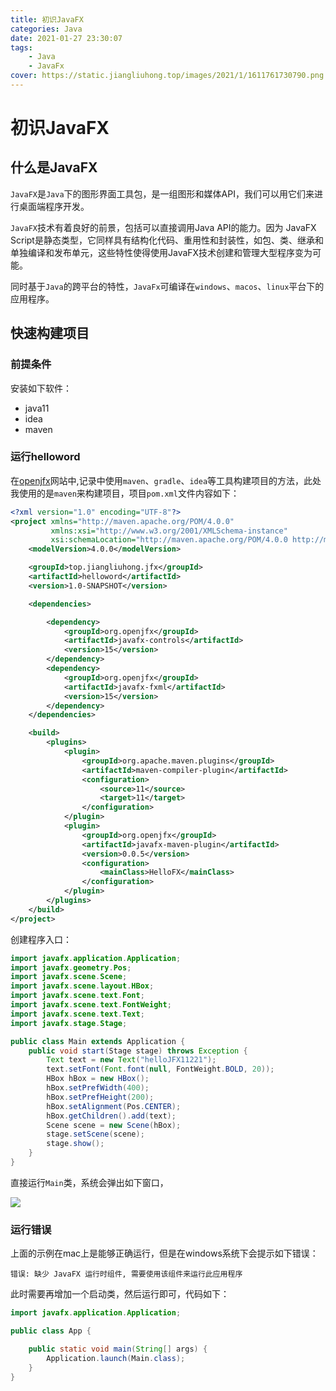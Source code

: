 ```yaml
---
title: 初识JavaFX
categories: Java
date: 2021-01-27 23:30:07
tags:
    - Java
    - JavaFx
cover: https://static.jiangliuhong.top/images/2021/1/1611761730790.png
---
```


# 初识JavaFX

## 什么是JavaFX

`JavaFX`是`Java`下的图形界面工具包，是一组图形和媒体API，我们可以用它们来进行桌面端程序开发。

`JavaFX`技术有着良好的前景，包括可以直接调用Java API的能力。因为 JavaFX Script是静态类型，它同样具有结构化代码、重用性和封装性，如包、类、继承和单独编译和发布单元，这些特性使得使用JavaFX技术创建和管理大型程序变为可能。

同时基于`Java`的跨平台的特性，`JavaFx`可编译在`windows`、`macos`、`linux`平台下的应用程序。

## 快速构建项目

### 前提条件

安装如下软件：

- java11
- idea
- maven

### 运行helloword

在[openjfx](https://openjfx.cn/openjfx-docs/)网站中,记录中使用`maven`、`gradle`、`idea`等工具构建项目的方法，此处我使用的是`maven`来构建项目，项目`pom.xml`文件内容如下：

```xml
<?xml version="1.0" encoding="UTF-8"?>
<project xmlns="http://maven.apache.org/POM/4.0.0"
         xmlns:xsi="http://www.w3.org/2001/XMLSchema-instance"
         xsi:schemaLocation="http://maven.apache.org/POM/4.0.0 http://maven.apache.org/xsd/maven-4.0.0.xsd">
    <modelVersion>4.0.0</modelVersion>

    <groupId>top.jiangliuhong.jfx</groupId>
    <artifactId>helloword</artifactId>
    <version>1.0-SNAPSHOT</version>

    <dependencies>

        <dependency>
            <groupId>org.openjfx</groupId>
            <artifactId>javafx-controls</artifactId>
            <version>15</version>
        </dependency>
        <dependency>
            <groupId>org.openjfx</groupId>
            <artifactId>javafx-fxml</artifactId>
            <version>15</version>
        </dependency>
    </dependencies>

    <build>
        <plugins>
            <plugin>
                <groupId>org.apache.maven.plugins</groupId>
                <artifactId>maven-compiler-plugin</artifactId>
                <configuration>
                    <source>11</source>
                    <target>11</target>
                </configuration>
            </plugin>
            <plugin>
                <groupId>org.openjfx</groupId>
                <artifactId>javafx-maven-plugin</artifactId>
                <version>0.0.5</version>
                <configuration>
                    <mainClass>HelloFX</mainClass>
                </configuration>
            </plugin>
        </plugins>
    </build>
</project>
```

创建程序入口：

```java
import javafx.application.Application;
import javafx.geometry.Pos;
import javafx.scene.Scene;
import javafx.scene.layout.HBox;
import javafx.scene.text.Font;
import javafx.scene.text.FontWeight;
import javafx.scene.text.Text;
import javafx.stage.Stage;

public class Main extends Application {
    public void start(Stage stage) throws Exception {
        Text text = new Text("helloJFX11221");
        text.setFont(Font.font(null, FontWeight.BOLD, 20));
        HBox hBox = new HBox();
        hBox.setPrefWidth(400);
        hBox.setPrefHeight(200);
        hBox.setAlignment(Pos.CENTER);
        hBox.getChildren().add(text);
        Scene scene = new Scene(hBox);
        stage.setScene(scene);
        stage.show();
    }
}
```

直接运行`Main`类，系统会弹出如下窗口，

![](/Users/jiangliuhong/Downloads/1611761458778.png)

### 运行错误

上面的示例在mac上是能够正确运行，但是在windows系统下会提示如下错误：

```
错误: 缺少 JavaFX 运行时组件, 需要使用该组件来运行此应用程序
```

此时需要再增加一个启动类，然后运行即可，代码如下：

```java
import javafx.application.Application;

public class App {

    public static void main(String[] args) {
        Application.launch(Main.class);
    }
}

```

